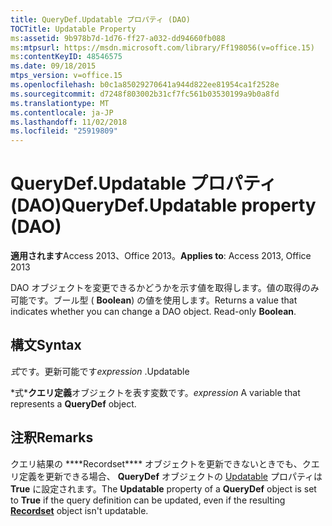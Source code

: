 ```yaml
---
title: QueryDef.Updatable プロパティ (DAO)
TOCTitle: Updatable Property
ms:assetid: 9b978b7d-1d76-ff27-a032-dd94660fb088
ms:mtpsurl: https://msdn.microsoft.com/library/Ff198056(v=office.15)
ms:contentKeyID: 48546575
ms.date: 09/18/2015
mtps_version: v=office.15
ms.openlocfilehash: b0c1a85029270641a944d822ee81954ca1f2528e
ms.sourcegitcommit: d7248f803002b31cf7fc561b03530199a9b0a8fd
ms.translationtype: MT
ms.contentlocale: ja-JP
ms.lasthandoff: 11/02/2018
ms.locfileid: "25919809"
---
```

# <a name="querydefupdatable-property-dao"></a><span data-ttu-id="4c9cf-102">QueryDef.Updatable プロパティ (DAO)</span><span class="sxs-lookup"><span data-stu-id="4c9cf-102">QueryDef.Updatable property (DAO)</span></span>


<span data-ttu-id="4c9cf-103">**適用されます**Access 2013、Office 2013。</span><span class="sxs-lookup"><span data-stu-id="4c9cf-103">**Applies to**: Access 2013, Office 2013</span></span>

<span data-ttu-id="4c9cf-p101">DAO オブジェクトを変更できるかどうかを示す値を取得します。値の取得のみ可能です。ブール型 ( **Boolean**) の値を使用します。</span><span class="sxs-lookup"><span data-stu-id="4c9cf-p101">Returns a value that indicates whether you can change a DAO object. Read-only **Boolean**.</span></span>

## <a name="syntax"></a><span data-ttu-id="4c9cf-106">構文</span><span class="sxs-lookup"><span data-stu-id="4c9cf-106">Syntax</span></span>

<span data-ttu-id="4c9cf-107">*式*です。更新可能です</span><span class="sxs-lookup"><span data-stu-id="4c9cf-107">*expression* .Updatable</span></span>

<span data-ttu-id="4c9cf-108">\*式\***クエリ定義**オブジェクトを表す変数です。</span><span class="sxs-lookup"><span data-stu-id="4c9cf-108">*expression* A variable that represents a **QueryDef** object.</span></span>

## <a name="remarks"></a><span data-ttu-id="4c9cf-109">注釈</span><span class="sxs-lookup"><span data-stu-id="4c9cf-109">Remarks</span></span>

<span data-ttu-id="4c9cf-110">クエリ結果の \*\*\*\*Recordset\*\*\*\* オブジェクトを更新できないときでも、クエリ定義を更新できる場合、 **QueryDef** オブジェクトの [Updatable](recordset-object-dao.md) プロパティは **True** に設定されます。</span><span class="sxs-lookup"><span data-stu-id="4c9cf-110">The **Updatable** property of a **QueryDef** object is set to **True** if the query definition can be updated, even if the resulting **[Recordset](recordset-object-dao.md)** object isn't updatable.</span></span>

